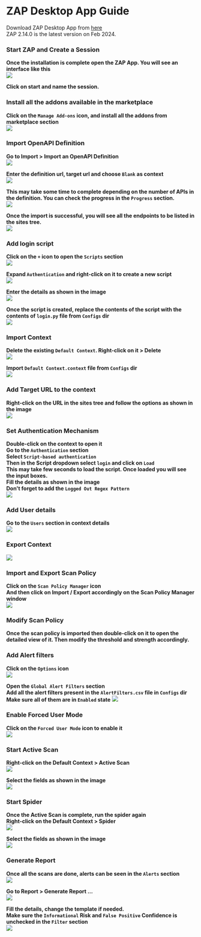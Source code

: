 # ZAP Desktop App Guide

Download ZAP Desktop App from [here](https://www.zaproxy.org/download/)  
ZAP 2.14.0 is the latest version on Feb 2024.  

### Start ZAP and Create a Session
__Once the installation is complete open the ZAP App.
You will see an interface like this__  
![](screenshots/zap-home.png)

__Click on start and name the session.__  


### Install all the addons available in the marketplace
__Click on the `Manage Add-ons` icon, and install all the addons from marketplace section__  
![](screenshots/manage-add-ons.png)  


### Import OpenAPI Definition
__Go to Import > Import an OpenAPI Definition__  
![](screenshots/openapi-import-1.png)  

__Enter the definition url, target url and choose `Blank` as context__  
![](screenshots/openapi-import-2.png)  

__This may take some time to complete depending on the number of APIs in the definition. 
You can check the progress in the `Progress` section.__  
![](screenshots/openapi-import-progress.png)  

__Once the import is successful, you will see all the endpoints to be listed in the sites tree.__  
![](screenshots/sites-tree.png)  


### Add login script
__Click on the `+` icon to open the `Scripts` section__  
![](screenshots/script-1.png)  

__Expand `Authentication` and right-click on it to create a new script__  
![](screenshots/script-2.png)  

__Enter the details as shown in the image__  
![](screenshots/script-3.png)  

__Once the script is created, replace the contents of the script with the contents of `login.py` file from `Configs` dir__  
![](screenshots/script-4.png)  


### Import Context
__Delete the existing `Default Context`. Right-click on it > Delete__  
![](screenshots/context-delete.png)  

__Import `Default Context.context` file from `Configs` dir__  
![](screenshots/context-import.png)  

### Add Target URL to the context
__Right-click on the URL in the sites tree and follow the options as shown in the image__  
![](screenshots/context-add-target.png)  


### Set Authentication Mechanism
__Double-click on the context to open it__  
__Go to the `Authentication` section__  
__Select `Script-based authentication`__  
__Then in the Script dropdown select `login` and click on `Load`__  
__This may take few seconds to load the script. Once loaded you will see the input boxes.__  
__Fill the details as shown in the image__  
__Don't forget to add the `Logged Out Regex Pattern`__  
![](screenshots/context-authentication.png)  


### Add User details
__Go to the `Users` section in context details__  
![](screenshots/context-user.png)  


### Export Context
![](screenshots/context-export.png)  


### Import and Export Scan Policy
__Click on the `Scan Policy Manager` icon__  
__And then click on Import / Export accordingly on the Scan Policy Manager window__  
![](screenshots/scan-policy-manager.png)  


### Modify Scan Policy
__Once the scan policy is imported then double-click on it to open the detailed view of it. 
Then modify the threshold and strength accordingly.__


### Add Alert filters
__Click on the `Options` icon__  
![](screenshots/options.png)  

__Open the `Global Alert Filters` section__  
__Add all the alert filters present in the `AlertFilters.csv` file in `Configs` dir__  
__Make sure all of them are in `Enabled` state__
![](screenshots/alert-filters.png)  


### Enable Forced User Mode
__Click on the `Forced User Mode` icon to enable it__  
![](screenshots/forced-user-mode.png)  


### Start Active Scan
__Right-click on the Default Context > Active Scan__  
![](screenshots/active-scan-1.png)  

__Select the fields as shown in the image__  
![](screenshots/active-scan-2.png)  


### Start Spider
__Once the Active Scan is complete, run the spider again__  
__Right-click on the Default Context > Spider__  
![](screenshots/spider-1.png)  

__Select the fields as shown in the image__  
![](screenshots/spider-2.png)  


### Generate Report
__Once all the scans are done, alerts can be seen in the `Alerts` section__  
![](screenshots/alerts.png)  

__Go to Report > Generate Report ...__  
![](screenshots/generate-report.png)

__Fill the details, change the template if needed.__  
__Make sure the `Informational` Risk and `False Positive` Confidence is unchecked in the `Filter` section__  
![](screenshots/generate-report-filter.png)  
